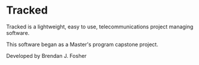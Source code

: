 # Tracked
Tracked is a lightweight, easy to use, telecommunications project managing software.

This software began as a Master's program capstone project.

Developed by Brendan J. Fosher
